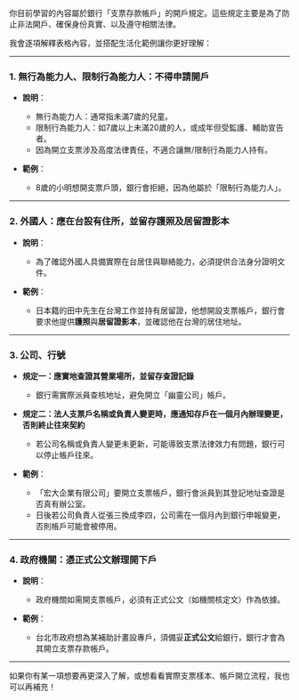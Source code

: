 你目前學習的內容屬於銀行「支票存款帳戶」的開戶規定。這些規定主要是為了防止非法開戶、確保身份真實、以及遵守相關法律。

我會逐項解釋表格內容，並搭配生活化範例讓你更好理解：

---

### 1. **無行為能力人、限制行為能力人：不得申請開戶**
- **說明**：
  - 無行為能力人：通常指未滿7歲的兒童。
  - 限制行為能力人：如7歲以上未滿20歲的人，或成年但受監護、輔助宣告者。
  - 因為開立支票涉及高度法律責任，不適合讓無/限制行為能力人持有。

- **範例**：
  - 8歲的小明想開支票戶頭，銀行會拒絕，因為他屬於「限制行為能力人」。

---

### 2. **外國人：應在台設有住所，並留存護照及居留證影本**
- **說明**：
  - 為了確認外國人具備實際在台居住與聯絡能力，必須提供合法身分證明文件。
  
- **範例**：
  - 日本籍的田中先生在台灣工作並持有居留證，他想開設支票帳戶，銀行會要求他提供**護照**與**居留證影本**，並確認他在台灣的居住地址。

---

### 3. **公司、行號**
- **規定一：應實地查證其營業場所，並留存查證記錄**
  - 銀行需實際派員查核地址，避免開立「幽靈公司」帳戶。

- **規定二：法人支票戶名稱或負責人變更時，應通知存戶在一個月內辦理變更，否則終止往來契約**
  - 若公司名稱或負責人變更未更新，可能導致支票法律效力有問題，銀行可以停止帳戶往來。

- **範例**：
  - 「宏大企業有限公司」要開立支票帳戶，銀行會派員到其登記地址查證是否真有辦公室。
  - 日後若公司負責人從張三換成李四，公司需在一個月內到銀行申報變更，否則帳戶可能會被停用。

---

### 4. **政府機關：憑正式公文辦理開下戶**
- **說明**：
  - 政府機關如需開支票帳戶，必須有正式公文（如機關核定文）作為依據。

- **範例**：
  - 台北市政府想為某補助計畫設專戶，須備妥**正式公文**給銀行，銀行才會為其開立支票存款帳戶。

---

如果你有某一項想要再更深入了解，或想看看實際支票樣本、帳戶開立流程，我也可以再補充！